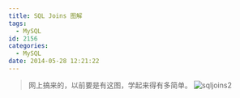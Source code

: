 ```yaml
---
title: SQL Joins 图解
tags:
  - MySQL
id: 2156
categories:
  - MySQL
date: 2014-05-28 12:21:22
---
```


> 网上搞来的，以前要是有这图，学起来得有多简单。
![sqljoins2](/wp-content/uploads/2014/05/47470dac9f3a6f5554e83f213da982af.png)